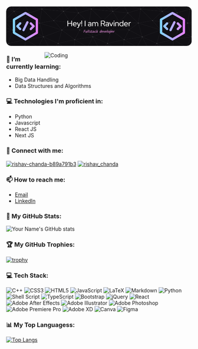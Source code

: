 ![Header](https://github.com/ChiefRavinder/ChiefRavinder/blob/main/Assets/github-header-image.png)
<!-- <h1 align="center"> Hi there, I'm Ravinder Sharma 👋</h1> -->
<img align="right" alt="Coding" width="400" src="https://octodex.github.com/images/daftpunktocat-thomas.gif">

<h3 align="left">🌱 I’m currently learning:</h3>
<p align="left">
  <ul>
    <li> Big Data Handling </li>
    <li> Data Structures and Algorithms </li>
  </ul>
</p>


<h3 align="left">💻 Technologies I'm proficient in:</h3>
<p align="left">
  <ul>
    <li> Python </li>
    <li> Javascript </li>
    <li> React JS </li>
    <li> Next JS </li>
  </ul>
</p>


<h3 align="left">🔗 Connect with me:</h3>
<p align="left">
<a href="https://linkedin.com/in/ravinder-iitbh" target="blank"><img align="center" src="https://raw.githubusercontent.com/rahuldkjain/github-profile-readme-generator/master/src/images/icons/Social/linked-in-alt.svg" alt="rishav-chanda-b89a791b3" height="30" width="40" /></a>
<a href="https://instagram.com/chief_ravinder" target="blank"><img align="center" src="https://raw.githubusercontent.com/rahuldkjain/github-profile-readme-generator/master/src/images/icons/Social/instagram.svg" alt="rishav_chanda" height="30" width="40" /></a>
</p>


<h3 align="left">📫 How to reach me:</h3>

- [Email](mailto:ravindersh@iitbhilai.ac.in)
- [LinkedIn](https://www.linkedin.com/in/ravinder-iitbh/)


<h3 align="left">🌟 My GitHub Stats:</h3>

![Your Name's GitHub stats](https://github-readme-stats.vercel.app/api?username=ChiefRavinder&show_icons=true&theme=radical)

<h3 align="left">🏆 My GitHub Trophies:</h3>

[![trophy](https://github-profile-trophy.vercel.app/?username=ChiefRavinder&theme=onedark)](https://github.com/ChiefRavinder)

<h3 align="left">💻 Tech Stack:</h3>

![C++](https://img.shields.io/badge/c++-%2300599C.svg?style=for-the-badge&logo=c%2B%2B&logoColor=white) ![CSS3](https://img.shields.io/badge/css3-%231572B6.svg?style=for-the-badge&logo=css3&logoColor=white) ![HTML5](https://img.shields.io/badge/html5-%23E34F26.svg?style=for-the-badge&logo=html5&logoColor=white) ![JavaScript](https://img.shields.io/badge/javascript-%23323330.svg?style=for-the-badge&logo=javascript&logoColor=%23F7DF1E) ![LaTeX](https://img.shields.io/badge/latex-%23008080.svg?style=for-the-badge&logo=latex&logoColor=white) ![Markdown](https://img.shields.io/badge/markdown-%23000000.svg?style=for-the-badge&logo=markdown&logoColor=white) ![Python](https://img.shields.io/badge/python-3670A0?style=for-the-badge&logo=python&logoColor=ffdd54) ![Shell Script](https://img.shields.io/badge/shell_script-%23121011.svg?style=for-the-badge&logo=gnu-bash&logoColor=white) ![TypeScript](https://img.shields.io/badge/typescript-%23007ACC.svg?style=for-the-badge&logo=typescript&logoColor=white) ![Bootstrap](https://img.shields.io/badge/bootstrap-%23563D7C.svg?style=for-the-badge&logo=bootstrap&logoColor=white) ![jQuery](https://img.shields.io/badge/jquery-%230769AD.svg?style=for-the-badge&logo=jquery&logoColor=white) ![React](https://img.shields.io/badge/react-%2320232a.svg?style=for-the-badge&logo=react&logoColor=%2361DAFB) ![Adobe After Effects](https://img.shields.io/badge/Adobe%20After%20Effects-9999FF.svg?style=for-the-badge&logo=Adobe%20After%20Effects&logoColor=white) ![Adobe Illustrator](https://img.shields.io/badge/adobeillustrator-%23FF9A00.svg?style=for-the-badge&logo=adobeillustrator&logoColor=white) ![Adobe Photoshop](https://img.shields.io/badge/adobephotoshop-%2331A8FF.svg?style=for-the-badge&logo=adobephotoshop&logoColor=white) ![Adobe Premiere Pro](https://img.shields.io/badge/Adobe%20Premiere%20Pro-9999FF.svg?style=for-the-badge&logo=Adobe%20Premiere%20Pro&logoColor=white) ![Adobe XD](https://img.shields.io/badge/Adobe%20XD-470137?style=for-the-badge&logo=Adobe%20XD&logoColor=#FF61F6) ![Canva](https://img.shields.io/badge/Canva-%2300C4CC.svg?style=for-the-badge&logo=Canva&logoColor=white) 	![Figma](https://img.shields.io/badge/figma-%23F24E1E.svg?style=for-the-badge&logo=figma&logoColor=white)

<h3 align="left">📊 My Top Languagess:</h3>

[![Top Langs](https://github-readme-stats.vercel.app/api/top-langs/?username=ChiefRavinder&layout=compact&theme=radical)](https://github.com/ChiefRavinder)

